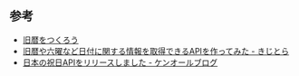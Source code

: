 ## 参考

- [旧暦をつくろう](http://www.sci-museum.kita.osaka.jp/~kazu/kyureki/kyureki.html)
- [旧暦や六曜など日付に関する情報を取得できるAPIを作ってみた - きじとら](https://kijtra.com/article/date-info-api-v1/)
- [日本の祝日APIをリリースしました - ケンオールブログ](https://blog.kenall.jp/entry/japan-holiday-api-release)
